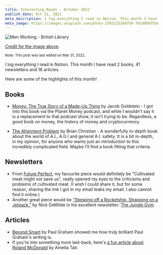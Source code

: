 ```yaml
---
title: Interesting Reads - October 2021
publish_date: Oct 31, 2021
meta_description: I log everything I read in Notion. This month I have read 2 books, 41 newsletters and 16 articles. Here are some of the highlights of this month!
meta_image: https://images.unsplash.com/photo-1582125169759-761d00975abe?ixlib=rb-1.2.1&ixid=MnwxMjA3fDB8MHxwaG90by1wYWdlfHx8fGVufDB8fHx8&auto=format&fit=crop&w=1769&q=80
---
```


![Men Working - British Library](https://images.unsplash.com/photo-1582125169759-761d00975abe?ixlib=rb-1.2.1&ixid=MnwxMjA3fDB8MHxwaG90by1wYWdlfHx8fGVufDB8fHx8&auto=format&fit=crop&w=1769&q=80)

[Credit for the image above](https://images.unsplash.com/photo-1582125169759-761d00975abe?ixlib=rb-1.2.1&ixid=MnwxMjA3fDB8MHxwaG90by1wYWdlfHx8fGVufDB8fHx8&auto=format&fit=crop&w=1769&q=80).

<small>Note: This post was last edited on Mar 31, 2022.</small>

I log everything I read in Notion. This month I have read 2 books, 41 newsletters and 16 articles.

Here are some of the highlights of this month!

## Books

- [Money: The True Story of a Made-Up Thing](https://www.goodreads.com/book/show/54143001-money) by Jacob Goldstein - I got into this book via the Planet Money podcast, and while I wouldn't say it is a replacement to that podcast show, it isn't trying to be. Regardless, a good book on money, the history of money and cryptocurrency.

- [The Alignment Problem](https://www.goodreads.com/book/show/50489349-the-alignment-problem) by Brian Christian - A wonderfully in-depth book about the world of A.I., A.G.I and general A.I. safety. It is a bit in-depth, in my opinion, for anyone who wants just an introduction to this incredibly complicated field. Maybe I'll find a book fitting that criteria.

## Newsletters

- From [Future Perfect](https://www.vox.com/future-perfect), my favourite piece would definitely be "Cultivated meat might not save us", really opened my eyes to the criticisms and problems of cultivated meat. (I wish I could share it, but for some reason, sharing the link I got in my email leaks my email. I also cannot find it online.)
- Another great piece would be ["Stepping off a Rocketship. Strapping on a Jetpack."](https://junglegym.substack.com/p/stepping-off-a-rocketship-strapping) by Nick DeWilde in his excellent newsletter: [The Jungle Gym](https://junglegym.substack.com/).

## Articles

- [Beyond Smart](http://www.paulgraham.com/smart.html) by Paul Graham showed me how truly brilliant Paul Graham's writing is.
- If you're into something more laid-back, here's [a fun article about Roland McDonald](https://www.vice.com/en/article/v7ew98/what-happened-to-ronald-mcdonald) by Amelia Tait.
